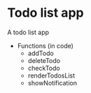 # Todo list app
A todo list app

- Functions (in code)
	- addTodo
	- deleteTodo
	- checkTodo
	- renderTodosList
	- showNotification
